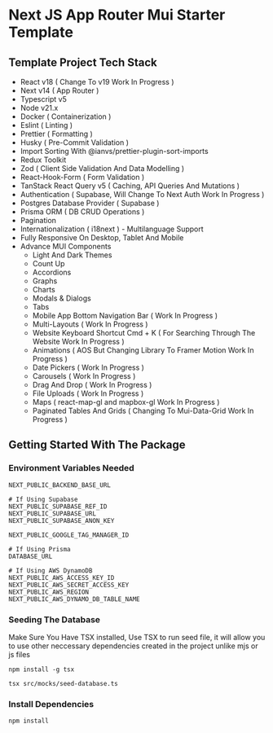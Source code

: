 # Next JS App Router Mui Starter Template

## Template Project Tech Stack

- React v18 ( Change To v19 Work In Progress )
- Next v14 ( App Router )
- Typescript v5
- Node v21.x
- Docker ( Containerization )
- Eslint ( Linting )
- Prettier ( Formatting )
- Husky ( Pre-Commit Validation )
- Import Sorting With @ianvs/prettier-plugin-sort-imports
- Redux Toolkit
- Zod ( Client Side Validation And Data Modelling )
- React-Hook-Form ( Form Validation )
- TanStack React Query v5 ( Caching, API Queries And Mutations )
- Authentication ( Supabase, Will Change To Next Auth Work In Progress )
- Postgres Database Provider ( Supabase )
- Prisma ORM ( DB CRUD Operations )
- Pagination
- Internationalization ( i18next ) - Multilanguage Support
- Fully Responsive On Desktop, Tablet And Mobile
- Advance MUI Components
    - Light And Dark Themes
    - Count Up
    - Accordions
    - Graphs
    - Charts
    - Modals & Dialogs
    - Tabs
    - Mobile App Bottom Navigation Bar ( Work In Progress )
    - Multi-Layouts ( Work In Progress )
    - Website Keyboard Shortcut Cmd + K ( For Searching Through The Website Work In Progress )
    - Animations ( AOS But Changing Library To Framer Motion Work In Progress )
    - Date Pickers ( Work In Progress )
    - Carousels ( Work In Progress )
    - Drag And Drop ( Work In Progress )
    - File Uploads ( Work In Progress )
    - Maps ( react-map-gl and mapbox-gl Work In Progress )
    - Paginated Tables And Grids ( Changing To Mui-Data-Grid Work In Progress )

## Getting Started With The Package

### Environment Variables Needed

```
NEXT_PUBLIC_BACKEND_BASE_URL

# If Using Supabase
NEXT_PUBLIC_SUPABASE_REF_ID
NEXT_PUBLIC_SUPABASE_URL
NEXT_PUBLIC_SUPABASE_ANON_KEY

NEXT_PUBLIC_GOOGLE_TAG_MANAGER_ID

# If Using Prisma
DATABASE_URL

# If Using AWS DynamoDB
NEXT_PUBLIC_AWS_ACCESS_KEY_ID
NEXT_PUBLIC_AWS_SECRET_ACCESS_KEY
NEXT_PUBLIC_AWS_REGION
NEXT_PUBLIC_AWS_DYNAMO_DB_TABLE_NAME
```

### Seeding The Database

Make Sure You Have TSX installed, Use TSX to run seed file, it will allow you to use other neccessary dependencies
created in the project unlike mjs or js files

`npm install -g tsx`

`tsx src/mocks/seed-database.ts `

### Install Dependencies

`npm install`
